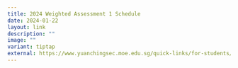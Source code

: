 ```yaml
---
title: 2024 Weighted Assessment 1 Schedule
date: 2024-01-22
layout: link
description: ""
image: ""
variant: tiptap
external: https://www.yuanchingsec.moe.edu.sg/quick-links/for-students/school-daily-routines/weighted-assessment/
---
```

